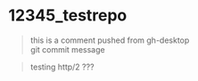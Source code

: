 # 12345_testrepo

> this is a comment pushed from gh-desktop  
> git commit message

> testing http/2 ???